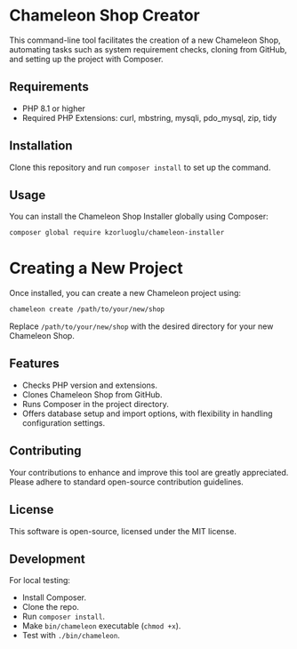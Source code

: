 # Chameleon Shop Creator

This command-line tool facilitates the creation of a new Chameleon Shop, automating tasks such as system requirement
checks, cloning from GitHub, and setting up the project with Composer.

## Requirements

- PHP 8.1 or higher
- Required PHP Extensions: curl, mbstring, mysqli, pdo_mysql, zip, tidy

## Installation

Clone this repository and run `composer install` to set up the command.

## Usage

You can install the Chameleon Shop Installer globally using Composer:

```bash
composer global require kzorluoglu/chameleon-installer
````

# Creating a New Project

Once installed, you can create a new Chameleon project using:

```bash
chameleon create /path/to/your/new/shop
````

Replace `/path/to/your/new/shop` with the desired directory for your new Chameleon Shop.

## Features

* Checks PHP version and extensions.
* Clones Chameleon Shop from GitHub.
* Runs Composer in the project directory.
* Offers database setup and import options, with flexibility in handling configuration settings.

## Contributing

Your contributions to enhance and improve this tool are greatly appreciated. Please adhere to standard open-source
contribution guidelines.

## License

This software is open-source, licensed under the MIT license.

## Development

For local testing:

* Install Composer.
* Clone the repo.
* Run `composer install`.
* Make `bin/chameleon` executable (`chmod +x`).
* Test with `./bin/chameleon`.
